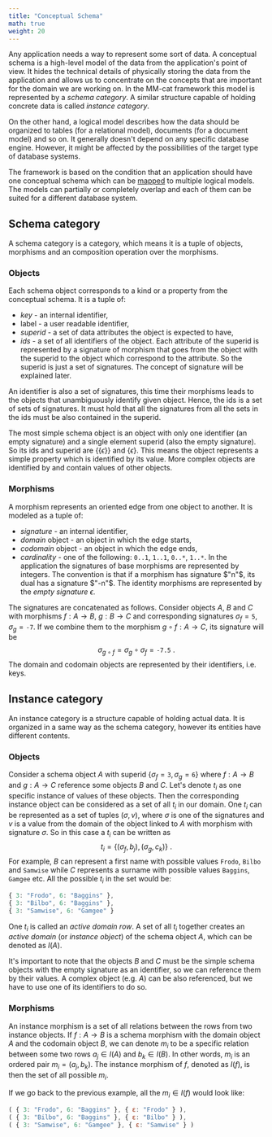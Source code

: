 ```yaml
---
title: "Conceptual Schema"
math: true
weight: 20
---
```


Any application needs a way to represent some sort of data. A conceptual schema is a high-level model of the data from the application's point of view. It hides the technical details of physically storing the data from the application and allows us to concentrate on the concepts that are important for the domain we are working on. In the MM-cat framework this model is represented by a *schema category*. A similar structure capable of holding concrete data is called *instance category*.

On the other hand, a logical model describes how the data should be organized to tables (for a relational model), documents (for a document model) and so on. It generally doesn't depend on any specific database engine. However, it might be affected by the possibilities of the target type of database systems.

The framework is based on the condition that an application should have one conceptual schema which can be [mapped](mapping.md) to multiple logical models. The models can partially or completely overlap and each of them can be suited for a different database system.

## Schema category

A schema category is a category, which means it is a tuple of objects, morphisms and an composition operation over the morphisms.

### Objects

Each schema object corresponds to a kind or a property from the conceptual schema. It is a tuple of:
- *key* - an internal identifier,
- label - a user readable identifier,
- *superid* - a set of data attributes the object is expected to have,
- *ids* - a set of all identifiers of the object.
Each attribute of the superid is represented by a signature of morphism that goes from the object with the superid to the object which correspond to the attribute. So the superid is just a set of signatures. The concept of signature will be explained later.

An identifier is also a set of signatures, this time their morphisms leads to the objects that unambiguously identify given object. Hence, the ids is a set of sets of signatures. It must hold that all the signatures from all the sets in the ids must be also contained in the superid.

The most simple schema object is an object with only one identifier (an empty signature) and a single element superid (also the empty signature). So its ids and superid are $\{\{ \epsilon \}\}$ and $\{ \epsilon \}$. This means the object represents a simple property which is identified by its value. More complex objects are identified by and contain values of other objects.

### Morphisms

A morphism represents an oriented edge from one object to another. It is modeled as a tuple of:
- *signature* - an internal identifier,
- *domain* object - an object in which the edge starts,
- *codomain* object - an object in which the edge ends,
- *cardinality* - one of the following: `0..1`, `1..1`, `0..*`, `1..*`.
In the application the signatures of base morphisms are represented by integers. The convention is that if a morphism has signature $"n"$, its dual has a signature $"-n"$. The identity morphisms are represented by the *empty signature* $\epsilon$.

The signatures are concatenated as follows. Consider objects $A$, $B$ and $C$ with morphisms $f: A \rightarrow B$, $g: B \rightarrow C$ and corresponding signatures $\sigma_f = \texttt{5}$, $\sigma_g = \texttt{-7}$. If we combine them to the morphism $g \circ f: A \rightarrow C$, its signature will be
$$
\sigma_{g \circ f} = \sigma_g \circ \sigma_f = \texttt{-7.5} \ .
$$
The domain and codomain objects are represented by their identifiers, i.e. keys.

## Instance category

An instance category is a structure capable of holding actual data. It is organized in a same way as the schema category, however its entities have different contents.

### Objects

Consider a schema object $A$ with superid $\{ \sigma_f = \texttt{3}, \sigma_g = \texttt{6} \}$ where $f: A \rightarrow B$ and $g: A \rightarrow C$ reference some objects $B$ and $C$. Let's denote $t_i$ as one specific instance of values of these objects. Then the corresponding instance object can be considered as a set of all $t_i$ in our domain. One $t_i$ can be represented as a set of tuples $(\sigma, v)$, where $\sigma$ is one of the signatures and $v$ is a value from the domain of the object linked to $A$ with morphism with signature $\sigma$. So in this case a $t_i$ can be written as
$$
    t_i = \{(\sigma_f, b_j), (\sigma_g, c_k)\} \ .
$$
For example, $B$ can represent a first name with possible values `Frodo`, `Bilbo` and `Samwise` while $C$ represents a surname with possible values `Baggins`, `Gamgee` etc. All the possible $t_i$ in the set would be:

```js
{ 3: "Frodo", 6: "Baggins" },
{ 3: "Bilbo", 6: "Baggins" },
{ 3: "Samwise", 6: "Gamgee" }
```

One $t_i$ is called an *active domain row*. A set of all $t_i$ together creates an *active domain* (or *instance object*) of the schema object $A$, which can be denoted as $I(A)$.

It's important to note that the objects $B$ and $C$ must be the simple schema objects with the empty signature as an identifier, so we can reference them by their values. A complex object (e.g. $A$) can be also referenced, but we have to use one of its identifiers to do so.

### Morphisms

An instance morphism is a set of all relations between the rows from two instance objects. If $f: A \rightarrow B$ is a schema morphism with the domain object $A$ and the codomain object $B$, we can denote $m_i$ to be a specific relation between some two rows $a_j \in I(A)$ and $b_k \in I(B)$. In other words, $m_i$ is an ordered pair $m_i = (a_j, b_k)$. The instance morphism of $f$, denoted as $I(f)$, is then the set of all possible $m_i$.

If we go back to the previous example, all the $m_i \in I(f)$ would look like:

```js
( { 3: "Frodo", 6: "Baggins" }, { ε: "Frodo" } ),
( { 3: "Bilbo", 6: "Baggins" }, { ε: "Bilbo" } ),
( { 3: "Samwise", 6: "Gamgee" }, { ε: "Samwise" } )
```
